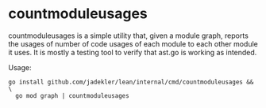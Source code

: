 # countmoduleusages

countmoduleusages is a simple utility that, given a module graph, reports the
usages of number of code usages of each module to each other module it uses. It
is mostly a testing tool to verify that ast.go is working as intended.

Usage:

```
go install github.com/jadekler/lean/internal/cmd/countmoduleusages && \
  go mod graph | countmoduleusages
```